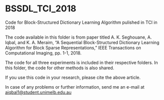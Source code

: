 # BSSDL_TCI_2018
Code for Block-Structured Dictionary Learning Algorithm pulished in TCI in 2018

The code available in this folder is from paper titled A. K. Seghouane, A. Iqbal, and K. A. Meraim, “A Sequential Block-Structured Dictionary Learning Algorithm for Block Sparse Representations,” IEEE Transactions on Computational Imaging, pp. 1-1, 2018.

The code for all three experiments is included in their respective folders. In this folder, the code for other methods is also shared.

If you use this code in your research, please cite the above article.

In case of any problems or further information, send me an e-mail at aiqbal1@student.unimelb.edu.au
